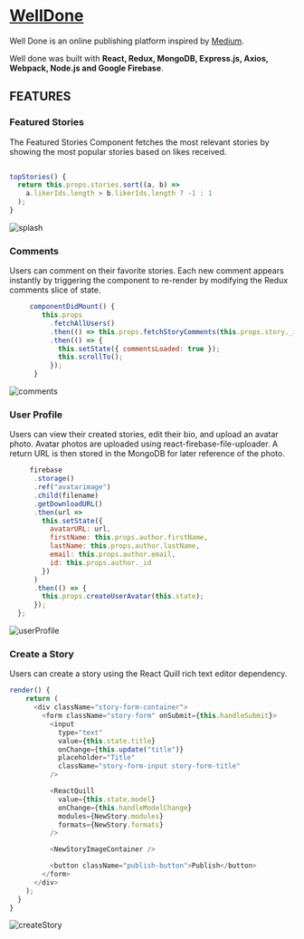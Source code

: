 # [WellDone](https://very-well-done-app.herokuapp.com/#/)
Well Done is an online publishing platform inspired by [Medium](https://medium.com/).

Well done was built with **React, Redux, MongoDB, Express.js, Axios, Webpack, Node.js and Google Firebase**.
  
## FEATURES

### Featured Stories
The Featured Stories Component fetches the most relevant stories by showing the most popular stories based on likes received.

```javascript 
      
topStories() {
  return this.props.stories.sort((a, b) =>
    a.likerIds.length > b.likerIds.length ? -1 : 1
  );
}
```

![splash](https://www.awesomescreenshot.com/upload//1054043/d9196127-a12b-43e8-4b1f-49cb002b3d2d.png)



### Comments
Users can comment on their favorite stories. Each new comment appears instantly by triggering the component to re-render by modifying the Redux comments slice of state.

```javascript 
     componentDidMount() {
        this.props
          .fetchAllUsers()
          .then(() => this.props.fetchStoryComments(this.props.story._id))
          .then(() => {
            this.setState({ commentsLoaded: true });
            this.scrollTo();
          });
      }
```
      
![comments](https://www.awesomescreenshot.com/upload//1054043/328bc2e4-65ba-43aa-49f8-e969df10d376.png)


### User Profile
Users can view their created stories, edit their bio, and upload an avatar photo.
Avatar photos are uploaded using react-firebase-file-uploader. A return URL is then stored in the MongoDB for later
reference of the photo.

```javascript 
     firebase
      .storage()
      .ref("avatarimage")
      .child(filename)
      .getDownloadURL()
      .then(url =>
        this.setState({
          avatarURL: url,
          firstName: this.props.author.firstName,
          lastName: this.props.author.lastName,
          email: this.props.author.email,
          id: this.props.author._id
        })
      )
      .then(() => {
        this.props.createUserAvatar(this.state);
      });
  };
```

![userProfile](https://www.awesomescreenshot.com/upload//1054043/34ed02de-d51c-4f99-5955-6f13a8b2b46d.png)



### Create a Story
Users can create a story using the React Quill rich text editor dependency.

```javascript
render() {
    return (
      <div className="story-form-container">
        <form className="story-form" onSubmit={this.handleSubmit}>
          <input
            type="text"
            value={this.state.title}
            onChange={this.update("title")}
            placeholder="Title"
            className="story-form-input story-form-title"
          />

          <ReactQuill
            value={this.state.model}
            onChange={this.handleModelChange}
            modules={NewStory.modules}
            formats={NewStory.formats}
          />

          <NewStoryImageContainer />

          <button className="publish-button">Publish</button>
        </form>
      </div>
    );
  }
}
```
![createStory](https://www.awesomescreenshot.com/upload//1054043/c3ceccf0-61f2-459e-43ca-fa42e49d22e7.png)

